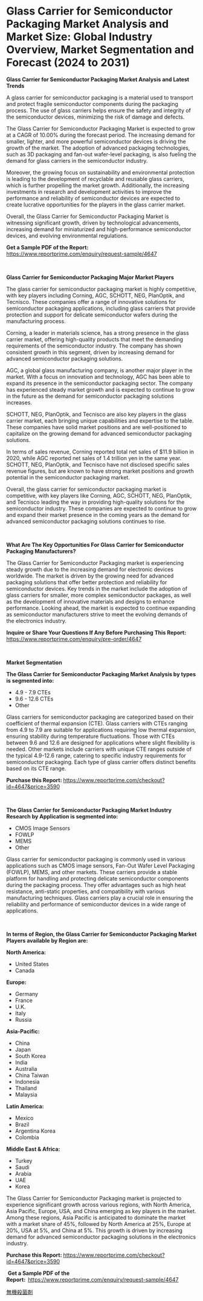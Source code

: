 <p><h1>Glass Carrier for Semiconductor Packaging Market Analysis and Market Size: Global Industry Overview, Market Segmentation and Forecast (2024 to 2031)</h1></p><p><strong>Glass Carrier for Semiconductor Packaging Market Analysis and Latest Trends</strong></p>
<p><p>A glass carrier for semiconductor packaging is a material used to transport and protect fragile semiconductor components during the packaging process. The use of glass carriers helps ensure the safety and integrity of the semiconductor devices, minimizing the risk of damage and defects.</p><p>The Glass Carrier for Semiconductor Packaging Market is expected to grow at a CAGR of 10.00% during the forecast period. The increasing demand for smaller, lighter, and more powerful semiconductor devices is driving the growth of the market. The adoption of advanced packaging technologies, such as 3D packaging and fan-out wafer-level packaging, is also fueling the demand for glass carriers in the semiconductor industry.</p><p>Moreover, the growing focus on sustainability and environmental protection is leading to the development of recyclable and reusable glass carriers, which is further propelling the market growth. Additionally, the increasing investments in research and development activities to improve the performance and reliability of semiconductor devices are expected to create lucrative opportunities for the players in the glass carrier market.</p><p>Overall, the Glass Carrier for Semiconductor Packaging Market is witnessing significant growth, driven by technological advancements, increasing demand for miniaturized and high-performance semiconductor devices, and evolving environmental regulations.</p></p>
<p><strong>Get a Sample PDF of the Report:&nbsp;</strong> <a href="https://www.reportprime.com/enquiry/request-sample/4647">https://www.reportprime.com/enquiry/request-sample/4647</a></p>
<p>&nbsp;</p>
<p><strong>Glass Carrier for Semiconductor Packaging Major Market Players</strong></p>
<p><p>The glass carrier for semiconductor packaging market is highly competitive, with key players including Corning, AGC, SCHOTT, NEG, PlanOptik, and Tecnisco. These companies offer a range of innovative solutions for semiconductor packaging applications, including glass carriers that provide protection and support for delicate semiconductor wafers during the manufacturing process.</p><p>Corning, a leader in materials science, has a strong presence in the glass carrier market, offering high-quality products that meet the demanding requirements of the semiconductor industry. The company has shown consistent growth in this segment, driven by increasing demand for advanced semiconductor packaging solutions.</p><p>AGC, a global glass manufacturing company, is another major player in the market. With a focus on innovation and technology, AGC has been able to expand its presence in the semiconductor packaging sector. The company has experienced steady market growth and is expected to continue to grow in the future as the demand for semiconductor packaging solutions increases.</p><p>SCHOTT, NEG, PlanOptik, and Tecnisco are also key players in the glass carrier market, each bringing unique capabilities and expertise to the table. These companies have solid market positions and are well-positioned to capitalize on the growing demand for advanced semiconductor packaging solutions.</p><p>In terms of sales revenue, Corning reported total net sales of $11.9 billion in 2020, while AGC reported net sales of 1.4 trillion yen in the same year. SCHOTT, NEG, PlanOptik, and Tecnisco have not disclosed specific sales revenue figures, but are known to have strong market positions and growth potential in the semiconductor packaging market.</p><p>Overall, the glass carrier for semiconductor packaging market is competitive, with key players like Corning, AGC, SCHOTT, NEG, PlanOptik, and Tecnisco leading the way in providing high-quality solutions for the semiconductor industry. These companies are expected to continue to grow and expand their market presence in the coming years as the demand for advanced semiconductor packaging solutions continues to rise.</p></p>
<p>&nbsp;</p>
<p><strong>What Are The Key Opportunities For Glass Carrier for Semiconductor Packaging Manufacturers?</strong></p>
<p><p>The Glass Carrier for Semiconductor Packaging market is experiencing steady growth due to the increasing demand for electronic devices worldwide. The market is driven by the growing need for advanced packaging solutions that offer better protection and reliability for semiconductor devices. Key trends in the market include the adoption of glass carriers for smaller, more complex semiconductor packages, as well as the development of innovative materials and designs to enhance performance. Looking ahead, the market is expected to continue expanding as semiconductor manufacturers strive to meet the evolving demands of the electronics industry.</p></p>
<p><strong>Inquire or Share Your Questions If Any Before Purchasing This Report:</strong> <a href="https://www.reportprime.com/enquiry/pre-order/4647">https://www.reportprime.com/enquiry/pre-order/4647</a></p>
<p>&nbsp;</p>
<p><strong>Market Segmentation</strong></p>
<p><strong>The Glass Carrier for Semiconductor Packaging Market Analysis by types is segmented into:</strong></p>
<p><ul><li>4.9 - 7.9 CTEs</li><li>9.6 - 12.6 CTEs</li><li>Other</li></ul></p>
<p><p>Glass carriers for semiconductor packaging are categorized based on their coefficient of thermal expansion (CTE). Glass carriers with CTEs ranging from 4.9 to 7.9 are suitable for applications requiring low thermal expansion, ensuring stability during temperature fluctuations. Those with CTEs between 9.6 and 12.6 are designed for applications where slight flexibility is needed. Other markets include carriers with unique CTE ranges outside of the typical 4.9-12.6 range, catering to specific industry requirements for semiconductor packaging. Each type of glass carrier offers distinct benefits based on its CTE range.</p></p>
<p><strong>Purchase this Report:&nbsp;</strong><a href="https://www.reportprime.com/checkout?id=4647&price=3590">https://www.reportprime.com/checkout?id=4647&price=3590</a></p>
<p>&nbsp;</p>
<p><strong>The Glass Carrier for Semiconductor Packaging Market Industry Research by Application is segmented into:</strong></p>
<p><ul><li>CMOS Image Sensors</li><li>FOWLP</li><li>MEMS</li><li>Other</li></ul></p>
<p><p>Glass carrier for semiconductor packaging is commonly used in various applications such as CMOS image sensors, Fan-Out Wafer Level Packaging (FOWLP), MEMS, and other markets. These carriers provide a stable platform for handling and protecting delicate semiconductor components during the packaging process. They offer advantages such as high heat resistance, anti-static properties, and compatibility with various manufacturing techniques. Glass carriers play a crucial role in ensuring the reliability and performance of semiconductor devices in a wide range of applications.</p></p>
<p>&nbsp;</p>
<p><strong>In terms of Region, the Glass Carrier for Semiconductor Packaging Market Players available by Region are:</strong></p>
<p>
    <p> <strong> North America: </strong>
        <ul>
            <li>United States</li>
            <li>Canada</li>
        </ul>
        </p> 
    <p> <strong> Europe: </strong>
        <ul>
            <li>Germany</li>
            <li>France</li>
            <li>U.K.</li>
            <li>Italy</li>
            <li>Russia</li>
        </ul>
        </p> 
    <p> <strong> Asia-Pacific: </strong>
        <ul>
            <li>China</li>
            <li>Japan</li>
            <li>South Korea</li>
            <li>India</li>
            <li>Australia</li>
            <li>China Taiwan</li>
            <li>Indonesia</li>
            <li>Thailand</li>
            <li>Malaysia</li>
        </ul>
        </p> 
    <p> <strong> Latin America: </strong>
        <ul>
            <li>Mexico</li>
            <li>Brazil</li>
            <li>Argentina Korea</li>
            <li>Colombia</li>
        </ul>
        </p> 
    <p> <strong> Middle East & Africa: </strong>
        <ul>
            <li>Turkey</li>
            <li>Saudi</li>
            <li>Arabia</li>
            <li>UAE</li>
            <li>Korea</li>
        </ul>
    </p>
    </p>
<p><p>The Glass Carrier for Semiconductor Packaging market is projected to experience significant growth across various regions, with North America, Asia Pacific, Europe, USA, and China emerging as key players in the market. Among these regions, Asia Pacific is anticipated to dominate the market with a market share of 45%, followed by North America at 25%, Europe at 20%, USA at 5%, and China at 5%. This growth is driven by increasing demand for advanced semiconductor packaging solutions in the electronics industry.</p></p>
<p><strong>Purchase this Report: </strong><a href="https://www.reportprime.com/checkout?id=4647&price=3590">https://www.reportprime.com/checkout?id=4647&price=3590</a></p>
<p>&nbsp;<strong>Get a Sample PDF of the Report:&nbsp;&nbsp;</strong><a href="https://www.reportprime.com/enquiry/request-sample/4647">https://www.reportprime.com/enquiry/request-sample/4647</a></p>
<p><strong></strong></p>
<p><p><a href="https://github.com/lily-u-genius/Market-Research-Report-List-1/blob/main/113687715313.md">無機殺菌剤</a></p></p>